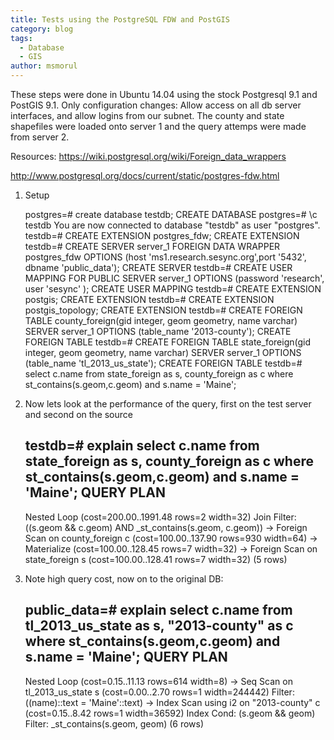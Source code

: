 ```yaml
---
title: Tests using the PostgreSQL FDW and PostGIS
category: blog
tags:
  - Database
  - GIS
author: msmorul
---
```


These steps were done in Ubuntu 14.04 using the stock Postgresql 9.1
and PostGIS 9.1. Only configuration changes: Allow access on all db
server interfaces, and allow logins from our subnet. The county and
state shapefiles were loaded onto server 1 and the query attemps were
made from server 2.

Resources: https://wiki.postgresql.org/wiki/Foreign_data_wrappers

http://www.postgresql.org/docs/current/static/postgres-fdw.html

1. Setup

    postgres=# create database testdb;
    CREATE DATABASE
    postgres=# \c testdb
    You are now connected to database "testdb" as user "postgres".
    testdb=# CREATE EXTENSION postgres_fdw;
    CREATE EXTENSION
    testdb=# CREATE SERVER server_1 FOREIGN DATA WRAPPER postgres_fdw OPTIONS (host 'ms1.research.sesync.org',port '5432', dbname 'public_data');
    CREATE SERVER
    testdb=# CREATE USER MAPPING FOR PUBLIC SERVER server_1 OPTIONS (password 'research', user 'sesync' );
    CREATE USER MAPPING
    testdb=# CREATE EXTENSION postgis;
    CREATE EXTENSION
    testdb=# CREATE EXTENSION postgis_topology;
    CREATE EXTENSION
    testdb=# CREATE FOREIGN TABLE county_foreign(gid integer, geom geometry, name varchar) SERVER server_1 OPTIONS (table_name '2013-county');
    CREATE FOREIGN TABLE
    testdb=# CREATE FOREIGN TABLE state_foreign(gid integer, geom geometry, name varchar) SERVER server_1 OPTIONS (table_name 'tl_2013_us_state');
    CREATE FOREIGN TABLE
    testdb=# select c.name from state_foreign as s, county_foreign as c where st_contains(s.geom,c.geom) and s.name = 'Maine';

2. Now lets look at the performance of the query, first on the test server and second on the source

    testdb=# explain select c.name from state_foreign as s, county_foreign as c where st_contains(s.geom,c.geom) and s.name = 'Maine';
                                     QUERY PLAN                                     
    ------------------------------------------------------------------------------------
     Nested Loop  (cost=200.00..1991.48 rows=2 width=32)
       Join Filter: ((s.geom && c.geom) AND _st_contains(s.geom, c.geom))
       ->  Foreign Scan on county_foreign c  (cost=100.00..137.90 rows=930 width=64)
       ->  Materialize  (cost=100.00..128.45 rows=7 width=32)
             ->  Foreign Scan on state_foreign s  (cost=100.00..128.41 rows=7 width=32)
    (5 rows)

3. Note high query cost, now on to the original DB:

    public_data=# explain select c.name from tl_2013_us_state as s, "2013-county" as c where st_contains(s.geom,c.geom) and s.name = 'Maine';
                                       QUERY PLAN                                     
    ------------------------------------------------------------------------------------
     Nested Loop  (cost=0.15..11.13 rows=614 width=8)
       ->  Seq Scan on tl_2013_us_state s  (cost=0.00..2.70 rows=1 width=244442)
             Filter: ((name)::text = 'Maine'::text)
       ->  Index Scan using i2 on "2013-county" c  (cost=0.15..8.42 rows=1 width=36592)
             Index Cond: (s.geom && geom)
             Filter: _st_contains(s.geom, geom)
    (6 rows)


